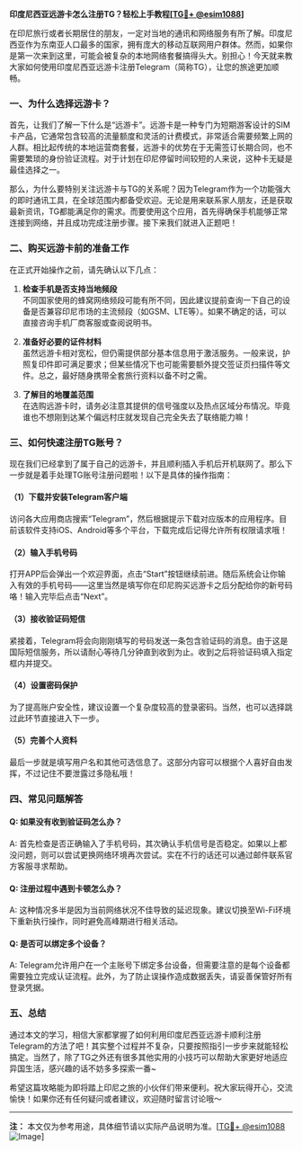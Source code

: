 **印度尼西亚远游卡怎么注册TG？轻松上手教程[[TG💪+ @esim1088](https://t.me/s/esim1088)]**

在印尼旅行或者长期居住的朋友，一定对当地的通讯和网络服务有所了解。印度尼西亚作为东南亚人口最多的国家，拥有庞大的移动互联网用户群体。然而，如果你是第一次来到这里，可能会被复杂的本地网络套餐搞得头大。别担心！今天就来教大家如何使用印度尼西亚远游卡注册Telegram（简称TG），让您的旅途更加顺畅。

### 一、为什么选择远游卡？

首先，让我们了解一下什么是“远游卡”。远游卡是一种专门为短期游客设计的SIM卡产品，它通常包含较高的流量额度和灵活的计费模式，非常适合需要频繁上网的人群。相比起传统的本地运营商套餐，远游卡的优势在于无需签订长期合同，也不需要繁琐的身份验证流程。对于计划在印尼停留时间较短的人来说，这种卡无疑是最佳选择之一。

那么，为什么要特别关注远游卡与TG的关系呢？因为Telegram作为一个功能强大的即时通讯工具，在全球范围内都备受欢迎。无论是用来联系家人朋友，还是获取最新资讯，TG都能满足你的需求。而要使用这个应用，首先得确保手机能够正常连接到网络，并且成功完成注册步骤。接下来我们就进入正题吧！

### 二、购买远游卡前的准备工作

在正式开始操作之前，请先确认以下几点：

1. **检查手机是否支持当地频段**  
   不同国家使用的蜂窝网络频段可能有所不同，因此建议提前查询一下自己的设备是否兼容印尼市场的主流频段（如GSM、LTE等）。如果不确定的话，可以直接咨询手机厂商客服或查阅说明书。

2. **准备好必要的证件材料**  
   虽然远游卡相对宽松，但仍需提供部分基本信息用于激活服务。一般来说，护照复印件即可满足要求；但某些情况下也可能需要额外提交签证页扫描件等文件。总之，最好随身携带全套旅行资料以备不时之需。

3. **了解目的地覆盖范围**  
   在选购远游卡时，请务必注意其提供的信号强度以及热点区域分布情况。毕竟谁也不想刚到达某个偏远村庄就发现自己完全失去了联络能力嘛！

### 三、如何快速注册TG账号？

现在我们已经拿到了属于自己的远游卡，并且顺利插入手机后开机联网了。那么下一步就是着手处理TG账号注册问题啦！以下是具体的操作指南：

#### （1）下载并安装Telegram客户端
访问各大应用商店搜索“Telegram”，然后根据提示下载对应版本的应用程序。目前该软件支持iOS、Android等多个平台，下载完成后记得允许所有权限请求哦！

#### （2）输入手机号码
打开APP后会弹出一个欢迎界面，点击“Start”按钮继续前进。随后系统会让你输入有效的手机号码——这里当然是填写你在印尼购买远游卡之后分配给你的新号码咯！输入完毕后点击“Next”。

#### （3）接收验证码短信
紧接着，Telegram将会向刚刚填写的号码发送一条包含验证码的消息。由于这是国际短信服务，所以请耐心等待几分钟直到收到为止。收到之后将验证码填入指定框内并提交。

#### （4）设置密码保护
为了提高账户安全性，建议设置一个复杂度较高的登录密码。当然，也可以选择跳过此环节直接进入下一步。

#### （5）完善个人资料
最后一步就是填写用户名和其他可选信息了。这部分内容可以根据个人喜好自由发挥，不过记住不要泄露过多隐私哦！

### 四、常见问题解答

#### Q: 如果没有收到验证码怎么办？
A: 首先检查是否正确输入了手机号码，其次确认手机信号是否稳定。如果以上都没问题，则可以尝试更换网络环境再次尝试。实在不行的话还可以通过邮件联系官方客服寻求帮助。

#### Q: 注册过程中遇到卡顿怎么办？
A: 这种情况多半是因为当前网络状况不佳导致的延迟现象。建议切换至Wi-Fi环境下重新执行操作，同时避免高峰期进行相关活动。

#### Q: 是否可以绑定多个设备？
A: Telegram允许用户在一个主账号下绑定多台设备，但需要注意的是每个设备都需要独立完成认证流程。此外，为了防止误操作造成数据丢失，请妥善保管好所有登录凭据。

### 五、总结

通过本文的学习，相信大家都掌握了如何利用印度尼西亚远游卡顺利注册Telegram的方法了吧！其实整个过程并不复杂，只要按照指引一步步来就能轻松搞定。当然了，除了TG之外还有很多其他实用的小技巧可以帮助大家更好地适应异国生活，感兴趣的话不妨多多探索一番~

希望这篇攻略能为即将踏上印尼之旅的小伙伴们带来便利。祝大家玩得开心，交流愉快！如果你还有任何疑问或者建议，欢迎随时留言讨论哦～ 

---

**注：** 本文仅为参考用途，具体细节请以实际产品说明为准。[[TG💪+ @esim1088](https://t.me/s/esim1088) ![Image](https://i.postimg.cc/4NQfJmqS/Snipaste-2025-05-13-00-14-12.png)]